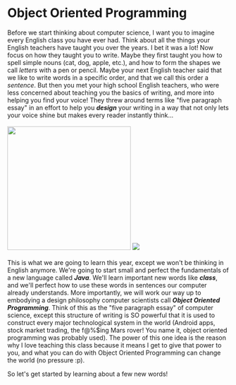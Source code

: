 Object Oriented Programming
===========================

Before we start thinking about computer science, I want you to imagine every English class you have ever had. Think about all the things
your English teachers have taught you over the years. I bet it was a lot! Now focus on how they taught you to write. Maybe they first
taught you how to spell simple nouns (cat, dog, apple, etc.), and how to form the shapes we call <i>letters</i> with a pen or pencil. Maybe
your next English teacher said that we like to write words in a specific order, and that we call this order a <i>sentence</i>. But then
you met your high school English teachers, who were less concerned about teaching you the
basics of writing, and more into helping you find your voice! They threw around terms like "five paragraph essay"
in an effort to help you <b><i>design</i></b> your writing in a way that not only lets your voice shine but makes every reader instantly
think...
<br>
<br>
<img width="280px" height="280px" src="https://media.tenor.com/images/6705f778af5a1e216bba7f5275472b57/tenor.gif">  <img src="https://media1.tenor.com/images/8914aca9973d3e856b24820db2a9e3cf/tenor.gif?itemid=5540920">
<br>
<br>
This is what we are going to learn this year, except we won't be thinking in English anymore. We're going to start small and perfect the 
fundamentals of a new language called <b><i>Java</i></b>. We'll learn important new words like <b><i>class</i></b>, and we'll perfect how to use these
words in sentences our computer already understands. More importantly, we will work our way up to embodying a design philosophy computer 
scientists call <b><i>Object Oriented Programming</i></b>. Think of this as the "five paragraph essay" of computer science, except this 
structure of writing is SO powerful that it is used to construct every major technological system in the world (Android apps,
stock market trading, the f@%$ing Mars rover! You name it, object oriented programming was probably used). The power of this one idea is
the reason why I love teaching this class because it means I get to give that power to you, and what you can do with Object Oriented Programming
can change the world (no pressure :p).

So let's get started by learning about a few new words!  

